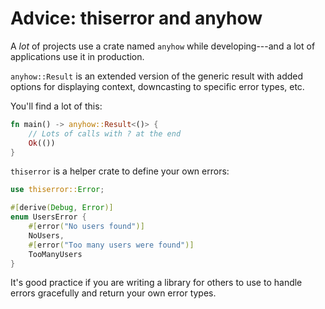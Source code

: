 # Advice: thiserror and anyhow

A *lot* of projects use a crate named `anyhow` while developing---and a lot of applications use it in production.

`anyhow::Result` is an extended version of the generic result with added options for displaying context, downcasting to specific error types, etc.

You'll find a lot of this:

```rust
fn main() -> anyhow::Result<()> {
    // Lots of calls with ? at the end
    Ok(())
}
```

`thiserror` is a helper crate to define your own errors:

```rust
use thiserror::Error;

#[derive(Debug, Error)]
enum UsersError {
    #[error("No users found")]
    NoUsers, 
    #[error("Too many users were found")]
    TooManyUsers
}
```

It's good practice if you are writing a library for others to use to handle errors gracefully and return your own error types.